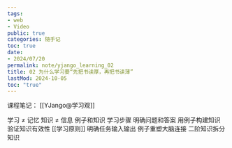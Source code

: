 ```yaml
---
tags:
- web
- Video
public: true
categories: 随手记
toc: true
date:
- 2024/07/20
permalink: note/yjango_learning_02
title: 02 为什么学习要“先把书读厚，再把书读薄”
lastMod: 2024-10-05
toc: "true"
---
```


课程笔记： [[YJango@学习观]]
<!--more-->
学习 $\neq$ 记忆
知识 $\neq$ 信息
例子和知识
学习步骤
明确问题和答案
用例子构建知识
验证知识有效性
[[学习原则]]
明确任务输入输出
例子重塑大脑连接
二阶知识拆分知识